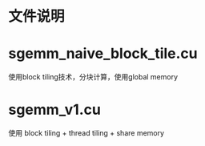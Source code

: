 # 文件说明 #

# sgemm_naive_block_tile.cu
使用block tiling技术，分块计算，使用global memory

# sgemm_v1.cu
使用 block tiling + thread tiling + share memory